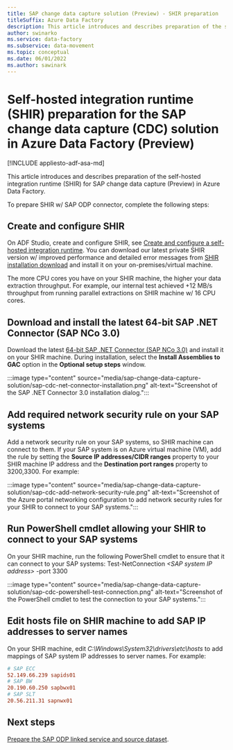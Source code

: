 ```yaml
---
title: SAP change data capture solution (Preview) - SHIR preparation
titleSuffix: Azure Data Factory
description: This article introduces and describes preparation of the self-hosted integration runtime (SHIR) for SAP change data capture (Preview) in Azure Data Factory.
author: swinarko
ms.service: data-factory
ms.subservice: data-movement
ms.topic: conceptual
ms.date: 06/01/2022
ms.author: sawinark
---
```


# Self-hosted integration runtime (SHIR) preparation for the SAP change data capture (CDC) solution in Azure Data Factory (Preview)

[!INCLUDE appliesto-adf-asa-md]

This article introduces and describes preparation of the self-hosted integration runtime (SHIR) for SAP change data capture (Preview) in Azure Data Factory.

To prepare SHIR w/ SAP ODP connector, complete the following steps:

## Create and configure SHIR

On ADF Studio, create and configure SHIR, see [Create and configure a self-hosted integration runtime](create-self-hosted-integration-runtime.md?tabs=data-factory). You can download our latest private SHIR version w/ improved performance and detailed error messages from [SHIR installation download](https://www.microsoft.com/download/details.aspx?id=39717) and install it on your on-premises/virtual machine.

The more CPU cores you have on your SHIR machine, the higher your data extraction throughput.  For example, our internal test achieved +12 MB/s throughput from running parallel extractions on SHIR machine w/ 16 CPU cores.

## Download and install the latest 64-bit SAP .NET Connector (SAP NCo 3.0)

Download the latest [64-bit SAP .NET Connector (SAP NCo 3.0)](https://support.sap.com/en/product/connectors/msnet.html) and install it on your SHIR machine.  During installation, select the **Install Assemblies to GAC** option in the **Optional setup steps** window. 

:::image type="content" source="media/sap-change-data-capture-solution/sap-cdc-net-connector-installation.png" alt-text="Screenshot of the SAP .NET Connector 3.0 installation dialog.":::
 
## Add required network security rule on your SAP systems

Add a network security rule on your SAP systems, so SHIR machine can connect to them.  If your SAP system is on Azure virtual machine (VM), add the rule by setting the **Source IP addresses/CIDR ranges** property to your SHIR machine IP address and the **Destination port ranges** property to 3200,3300.  For example:

:::image type="content" source="media/sap-change-data-capture-solution/sap-cdc-add-network-security-rule.png" alt-text="Screenshot of the Azure portal networking configuration to add network security rules for your SHIR to connect to your SAP systems.":::
 
## Run PowerShell cmdlet allowing your SHIR to connect to your SAP systems

On your SHIR machine, run the following PowerShell cmdlet to ensure that it can connect to your SAP systems: Test-NetConnection _&lt;SAP system IP address&gt;_ -port 3300 

:::image type="content" source="media/sap-change-data-capture-solution/sap-cdc-powershell-test-connection.png" alt-text="Screenshot of the PowerShell cmdlet to test the connection to your SAP systems.":::

## Edit hosts file on SHIR machine to add SAP IP addresses to server names

On your SHIR machine, edit _C:\Windows\System32\drivers\etc\hosts_ to add mappings of SAP system IP addresses to server names.  For example:

```ini
# SAP ECC 
52.149.66.239 sapids01 
# SAP BW 
20.190.60.250 sapbwx01 
# SAP SLT 
20.56.211.31 sapnwx01 
```

## Next steps

[Prepare the SAP ODP linked service and source dataset](sap-change-data-capture-prepare-linked-service-source-dataset.md).